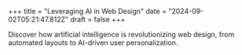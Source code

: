 +++
title = "Leveraging AI in Web Design"
date = "2024-09-02T05:21:47.812Z"
draft = false
+++

  Discover how artificial intelligence is revolutionizing web design, from automated layouts to AI-driven user personalization.
        